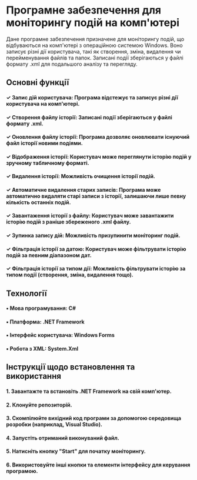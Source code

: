 # Програмне забезпечення для моніторингу подій на комп'ютері
Дане програмне забезпечення призначене для моніторингу подій, що відбуваються на комп'ютері з операційною системою Windows. Воно записує різні дії користувача, такі як створення, зміна, видалення чи перейменування файлів та папок. Записані події зберігаються у файлі формату .xml для подальшого аналізу та перегляду.
## Основні функції
#### ✓ Запис дій користувача: Програма відстежує та записує різні дії користувача на комп'ютері.
#### ✓ Створення файлу історії: Записані події зберігаються у файлі формату .xml.
#### ✓ Оновлення файлу історії: Програма дозволяє оновлювати існуючий файл історії новими подіями.
#### ✓ Відображення історії: Користувач може переглянути історію подій у зручному табличному форматі.
#### ✓ Видалення історії: Можливість очищення історії подій.
#### ✓ Автоматичне видалення старих записів: Програма може автоматично видаляти старі записи з історії, залишаючи лише певну кількість останніх подій.
#### ✓ Завантаження історії з файлу: Користувач може завантажити історію подій з раніше збереженого .xml файлу.
#### ✓ Зупинка запису дій: Можливість призупинити моніторинг подій.
#### ✓ Фільтрація історії за датою: Користувач може фільтрувати історію подій за певним діапазоном дат.
#### ✓ Фільтрація історії за типом дії: Можливість фільтрувати історію за типом події (створення, зміна, видалення тощо).
## Технології
#### ▪︎ Мова програмування: C#
#### ▪︎ Платформа: .NET Framework
#### ▪︎ Інтерфейс користувача: Windows Forms
#### ▪︎ Робота з XML: System.Xml
## Інструкції щодо встановлення та використання
#### 1. Завантажте та встановіть .NET Framework на свій комп'ютер.
#### 2. Клонуйте репозиторій.        
#### 3. Скомпілюйте вихідний код програми за допомогою середовища розробки (наприклад, Visual Studio).
#### 4. Запустіть отриманий виконуваний файл.
#### 5. Натисніть кнопку "Start" для початку моніторингу.
#### 6. Використовуйте інші кнопки та елементи інтерфейсу для керування програмою.
